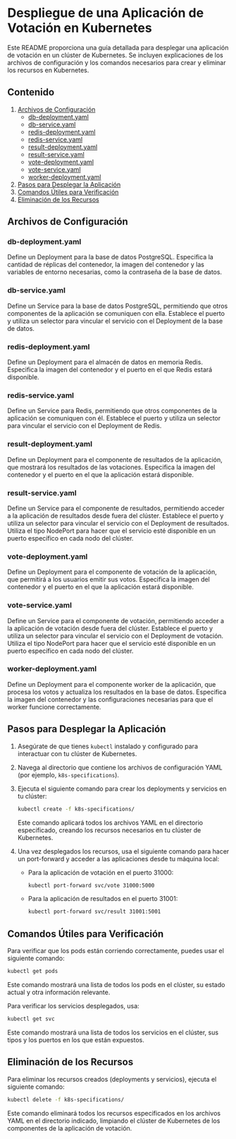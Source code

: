 # Despliegue de una Aplicación de Votación en Kubernetes

Este README proporciona una guía detallada para desplegar una aplicación de votación en un clúster de Kubernetes. Se incluyen explicaciones de los archivos de configuración y los comandos necesarios para crear y eliminar los recursos en Kubernetes.

## Contenido

1. [Archivos de Configuración](#archivos-de-configuración)
    - [db-deployment.yaml](#db-deploymentyaml)
    - [db-service.yaml](#db-serviceyaml)
    - [redis-deployment.yaml](#redis-deploymentyaml)
    - [redis-service.yaml](#redis-serviceyaml)
    - [result-deployment.yaml](#result-deploymentyaml)
    - [result-service.yaml](#result-serviceyaml)
    - [vote-deployment.yaml](#vote-deploymentyaml)
    - [vote-service.yaml](#vote-serviceyaml)
    - [worker-deployment.yaml](#worker-deploymentyaml)
2. [Pasos para Desplegar la Aplicación](#pasos-para-desplegar-la-aplicación)
3. [Comandos Útiles para Verificación](#comandos-útiles-para-verificación)
4. [Eliminación de los Recursos](#eliminación-de-los-recursos)

## Archivos de Configuración

### db-deployment.yaml
Define un Deployment para la base de datos PostgreSQL. Especifica la cantidad de réplicas del contenedor, la imagen del contenedor y las variables de entorno necesarias, como la contraseña de la base de datos.

### db-service.yaml
Define un Service para la base de datos PostgreSQL, permitiendo que otros componentes de la aplicación se comuniquen con ella. Establece el puerto y utiliza un selector para vincular el servicio con el Deployment de la base de datos.

### redis-deployment.yaml
Define un Deployment para el almacén de datos en memoria Redis. Especifica la imagen del contenedor y el puerto en el que Redis estará disponible.

### redis-service.yaml
Define un Service para Redis, permitiendo que otros componentes de la aplicación se comuniquen con él. Establece el puerto y utiliza un selector para vincular el servicio con el Deployment de Redis.

### result-deployment.yaml
Define un Deployment para el componente de resultados de la aplicación, que mostrará los resultados de las votaciones. Especifica la imagen del contenedor y el puerto en el que la aplicación estará disponible.

### result-service.yaml
Define un Service para el componente de resultados, permitiendo acceder a la aplicación de resultados desde fuera del clúster. Establece el puerto y utiliza un selector para vincular el servicio con el Deployment de resultados. Utiliza el tipo NodePort para hacer que el servicio esté disponible en un puerto específico en cada nodo del clúster.

### vote-deployment.yaml
Define un Deployment para el componente de votación de la aplicación, que permitirá a los usuarios emitir sus votos. Especifica la imagen del contenedor y el puerto en el que la aplicación estará disponible.

### vote-service.yaml
Define un Service para el componente de votación, permitiendo acceder a la aplicación de votación desde fuera del clúster. Establece el puerto y utiliza un selector para vincular el servicio con el Deployment de votación. Utiliza el tipo NodePort para hacer que el servicio esté disponible en un puerto específico en cada nodo del clúster.

### worker-deployment.yaml
Define un Deployment para el componente worker de la aplicación, que procesa los votos y actualiza los resultados en la base de datos. Especifica la imagen del contenedor y las configuraciones necesarias para que el worker funcione correctamente.


## Pasos para Desplegar la Aplicación

1. Asegúrate de que tienes `kubectl` instalado y configurado para interactuar con tu clúster de Kubernetes.
2. Navega al directorio que contiene los archivos de configuración YAML (por ejemplo, `k8s-specifications`).
3. Ejecuta el siguiente comando para crear los deployments y servicios en tu clúster:

    ```bash
    kubectl create -f k8s-specifications/
    ```

    Este comando aplicará todos los archivos YAML en el directorio especificado, creando los recursos necesarios en tu clúster de Kubernetes.

4. Una vez desplegados los recursos, usa el siguiente comando para hacer un port-forward y acceder a las aplicaciones desde tu máquina local:

    - Para la aplicación de votación en el puerto 31000:
    
        ```bash
        kubectl port-forward svc/vote 31000:5000
        ```

    - Para la aplicación de resultados en el puerto 31001:
    
        ```bash
        kubectl port-forward svc/result 31001:5001
        ```

## Comandos Útiles para Verificación

Para verificar que los pods están corriendo correctamente, puedes usar el siguiente comando:

```bash
kubectl get pods
```

Este comando mostrará una lista de todos los pods en el clúster, su estado actual y otra información relevante.

Para verificar los servicios desplegados, usa:

```bash
kubectl get svc
```

Este comando mostrará una lista de todos los servicios en el clúster, sus tipos y los puertos en los que están expuestos.

## Eliminación de los Recursos

Para eliminar los recursos creados (deployments y servicios), ejecuta el siguiente comando:

```bash
kubectl delete -f k8s-specifications/
```

Este comando eliminará todos los recursos especificados en los archivos YAML en el directorio indicado, limpiando el clúster de Kubernetes de los componentes de la aplicación de votación.
